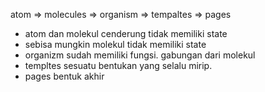 atom => molecules => organism => tempaltes => pages

- atom dan molekul cenderung tidak memiliki state
- sebisa mungkin molekul tidak memiliki state
- organizm sudah memiliki fungsi. gabungan dari molekul
- templtes sesuatu bentukan yang selalu mirip.
- pages bentuk akhir
